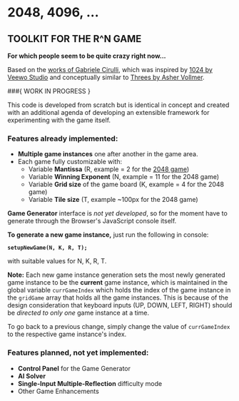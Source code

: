 2048, 4096, ...
======

## TOOLKIT FOR THE R^N GAME
**For which people seem to be quite crazy right now...**

Based on the [works of Gabriele Cirulli](http://gabrielecirulli.github.io/2048/), which was inspired by [1024 by Veewo Studio](http://itunes.apple.com/us/app/1024!/id823499224) and conceptually similar to [Threes by Asher Vollmer](http://asherv.com/threes/). 

###{ WORK IN PROGRESS } 

This code is developed from scratch but is identical in concept and created with an additional agenda of developing an extensible framework for experimenting with the game itself.

### Features already implemented:

* **Multiple game instances** one after another in the game area.
* Each game fully customizable with: 
	* Variable **Mantissa** (R, example = 2 for the [2048 game](http://gabrielecirulli.github.io/2048/))
	* Variable **Winning Exponent** (N, example = 11 for the 2048 game)
	* Variable **Grid size** of the game board (K, example = 4 for the 2048 game)
	* Variable **Tile size** (T, example ~100px for the 2048 game) 

**Game Generator** interface is *not yet developed*, so for the moment have to generate through the Browser's JavaScript console itself.

**To generate a new game instance,** just run the following in console:

**`setupNewGame(N, K, R, T);`**

with suitable values for N, K, R, T.

**Note:** Each new game instance generation sets the most newly generated game instance to be the **current** game instance, which is maintained in the global variable `currGameIndex` which holds the index of the game instance in the `gridGame` array that holds all the game instances. This is because of the design consideration that keyboard inputs (UP, DOWN, LEFT, RIGHT) should be *directed to only one* game instance at a time.

To go back to a previous change, simply change the value of `currGameIndex` to the respective game instance's index.



### Features planned, not yet implemented:

* **Control Panel** for the Game Generator
* **AI Solver**
* **Single-Input Multiple-Reflection** difficulty mode
* Other Game Enhancements 





